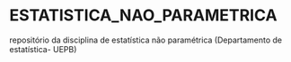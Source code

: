 # ESTATISTICA_NAO_PARAMETRICA
repositório da disciplina de estatística não paramétrica (Departamento de estatística- UEPB)

